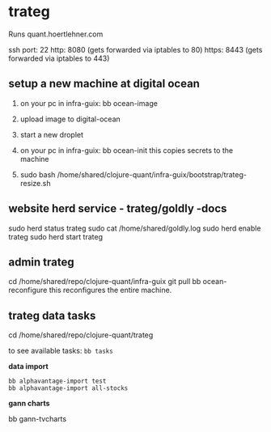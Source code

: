 # trateg

Runs quant.hoertlehner.com

ssh port: 22
http: 8080  (gets forwarded via iptables to 80)
https: 8443 (gets forwarded via iptables to 443)

## setup a new machine at digital ocean

1. on your pc in infra-guix:
bb ocean-image

2. upload image to digital-ocean

3. start a new droplet

4. on your pc in infra-guix:
bb ocean-init 
this copies secrets to the machine

5. sudo bash /home/shared/clojure-quant/infra-guix/bootstrap/trateg-resize.sh

## website herd service - trateg/goldly -docs

sudo herd status trateg
sudo cat /home/shared/goldly.log
sudo herd enable trateg
sudo herd start trateg

## admin trateg

cd /home/shared/repo/clojure-quant/infra-guix
git pull
bb ocean-reconfigure
this reconfigures the entire machine.


## trateg data tasks

cd /home/shared/repo/clojure-quant/trateg

to see available tasks: `bb tasks`

**data import**

```
bb alphavantage-import test
bb alphavantage-import all-stocks

```

**gann charts**

bb gann-tvcharts


